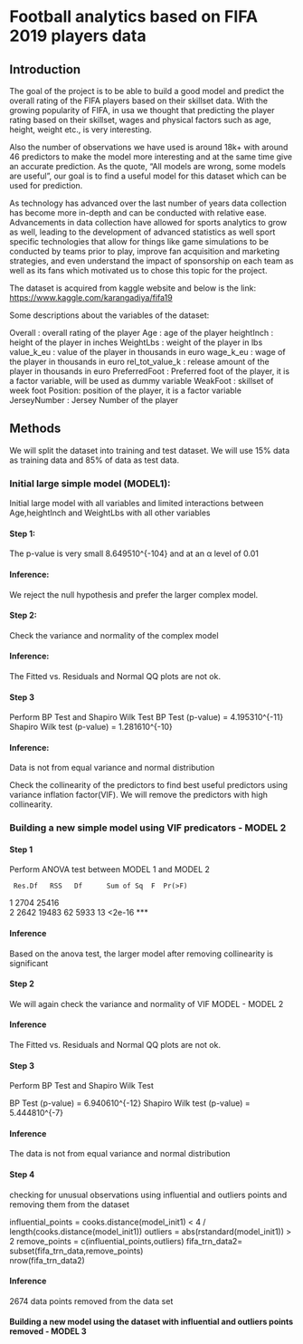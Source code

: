 # Football analytics based on FIFA 2019 players data

## Introduction
The goal of the project is to be able to build a good model and predict the overall rating of the FIFA players based on their skillset data. With the growing popularity of FIFA, in usa we thought that predicting the player rating based on their skillset, wages and physical factors such as age, height, weight etc., is very interesting.

Also the number of observations we have used is around 18k+ with around 46 predictors to make the model more interesting and at the same time give an accurate prediction. As the quote, “All models are wrong, some models are useful”, our goal is to find a useful model for this dataset which can be used for prediction.

As technology has advanced over the last number of years data collection has become more in-depth and can be conducted with relative ease. Advancements in data collection have allowed for sports analytics to grow as well, leading to the development of advanced statistics as well sport specific technologies that allow for things like game simulations to be conducted by teams prior to play, improve fan acquisition and marketing strategies, and even understand the impact of sponsorship on each team as well as its fans which motivated us to chose this topic for the project.

The dataset is acquired from kaggle website and below is the link: https://www.kaggle.com/karangadiya/fifa19

Some descriptions about the variables of the dataset:

Overall : overall rating of the player
Age : age of the player
heightInch : height of the player in inches
WeightLbs : weight of the player in lbs
value_k_eu : value of the player in thousands in euro
wage_k_eu : wage of the player in thousands in euro
rel_tot_value_k : release amount of the player in thousands in euro
PreferredFoot : Preferred foot of the player, it is a factor variable, will be used as dummy variable
WeakFoot : skillset of week foot
Position: position of the player, it is a factor variable
JerseyNumber : Jersey Number of the player

## Methods
We will split the dataset into training and test dataset. We will use 15% data as training data and 85% of data as test data.

### Initial large simple model (MODEL1): 
Initial large model with all variables and limited interactions between Age,heightInch and WeightLbs with all other variables

#### Step 1: 
The p-value is very small 8.649510^{-104} and at an α level of 0.01

#### Inference: 
We reject the null hypothesis and prefer the larger complex model.

#### Step 2: 
Check the variance and normality of the complex model

#### Inference: 
The Fitted vs. Residuals and Normal QQ plots are not ok.

#### Step 3
Perform BP Test and Shapiro Wilk Test
BP Test (p-value) = 4.195310^{-11}
Shapiro Wilk test (p-value) = 1.281610^{-10}

#### Inference:
Data is not from equal variance and normal distribution

Check the collinearity of the predictors to find best useful predictors using variance inflation factor(VIF). We will remove the predictors with high collinearity.

### Building a new simple model using VIF predicators - MODEL 2

#### Step 1
Perform ANOVA test between MODEL 1 and MODEL 2

     Res.Df   RSS   Df      Sum of Sq  F  Pr(>F)    
 1   2704     25416                           
 2   2642     19483 62      5933       13 <2e-16 ***

#### Inference
Based on the anova test, the larger model after removing collinearity is significant

#### Step 2
We will again check the variance and normality of VIF MODEL - MODEL 2

#### Inference
The Fitted vs. Residuals and Normal QQ plots are not ok.

#### Step 3
Perform  BP Test and Shapiro Wilk Test

BP Test (p-value) = 6.940610^{-12}
Shapiro Wilk test (p-value) = 5.444810^{-7}

#### Inference
The data is not from equal variance and normal distribution

#### Step 4
checking for unusual observations using influential and outliers points and removing them from the dataset

influential_points = cooks.distance(model_init1) < 4 / length(cooks.distance(model_init1))
outliers = abs(rstandard(model_init1)) > 2
remove_points = c(influential_points,outliers)
fifa_trn_data2=  subset(fifa_trn_data,remove_points)     
nrow(fifa_trn_data2)

#### Inference
2674 data points removed from the data set

#### Building a new model using the dataset with influential and outliers points removed - MODEL 3




